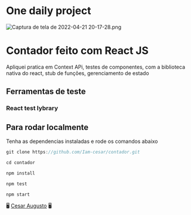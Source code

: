 # One daily project

![Captura de tela de 2022-04-21 20-17-28.png](https://s3-us-west-2.amazonaws.com/secure.notion-static.com/4467e844-3be4-42d1-9845-853211537b88/Captura_de_tela_de_2022-04-21_20-17-28.png)

# Contador feito com React JS

Apliquei pratica em Context APi, testes de componentes, com a biblioteca nativa do react, stub de funções, gerenciamento de estado

## Ferramentas de teste

### React test lybrary

## Para rodar localmente

Tenha as dependencias instaladas e rode os comandos abaixo

```jsx
git clone https://github.com/Iam-cesar/contador.git

cd contador

npm install

npm test

npm start
```

🖥️ [Cesar Augusto](https://www.linkedin.com/in/c%C3%A9sar-augusto-1459ab1b2/) 🖥️